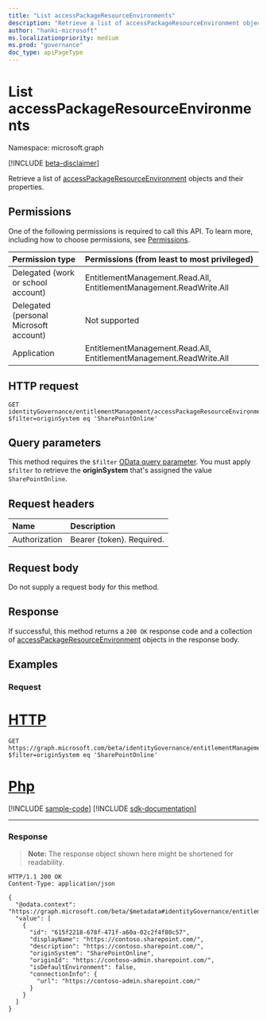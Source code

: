 ```yaml
---
title: "List accessPackageResourceEnvironments"
description: "Retrieve a list of accessPackageResourceEnvironment objects."
author: "hanki-microsoft"
ms.localizationpriority: medium
ms.prod: "governance"
doc_type: apiPageType
---
```


# List accessPackageResourceEnvironments
Namespace: microsoft.graph

[!INCLUDE [beta-disclaimer](../../includes/beta-disclaimer.md)]

Retrieve a list of [accessPackageResourceEnvironment](../resources/accesspackageresourceenvironment.md) objects and their properties.

## Permissions
One of the following permissions is required to call this API. To learn more, including how to choose permissions, see [Permissions](/graph/permissions-reference).

|Permission type|Permissions (from least to most privileged)|
|:---|:---|
|Delegated (work or school account)|EntitlementManagement.Read.All, EntitlementManagement.ReadWrite.All|
|Delegated (personal Microsoft account)|Not supported|
|Application|EntitlementManagement.Read.All, EntitlementManagement.ReadWrite.All|

## HTTP request

<!-- {
  "blockType": "ignored"
}
-->
``` http
GET identityGovernance/entitlementManagement/accessPackageResourceEnvironments?$filter=originSystem eq 'SharePointOnline'
```

## Query parameters

This method requires the `$filter` [OData query parameter](/graph/query-parameters). You must apply `$filter` to retrieve the **originSystem** that's assigned the value `SharePointOnline`.

## Request headers
|Name|Description|
|:---|:---|
|Authorization|Bearer {token}. Required.|

## Request body
Do not supply a request body for this method.

## Response

If successful, this method returns a `200 OK` response code and a collection of [accessPackageResourceEnvironment](../resources/accesspackageresourceenvironment.md) objects in the response body.

## Examples

### Request

# [HTTP](#tab/http)
<!-- {
  "blockType": "request",
  "name": "list_accesspackageresourceenvironment"
}
-->
``` http
GET https://graph.microsoft.com/beta/identityGovernance/entitlementManagement/accessPackageResourceEnvironments?$filter=originSystem eq 'SharePointOnline'
```

# [Php](#tab/php)
[!INCLUDE [sample-code](../includes/snippets/php/list-accesspackageresourceenvironment-php-snippets.md)]
[!INCLUDE [sdk-documentation](../includes/snippets/snippets-sdk-documentation-link.md)]

---



### Response
> **Note:** The response object shown here might be shortened for readability.
<!-- {
  "blockType": "response",
  "truncated": true,
  "@odata.type": "Collection(microsoft.graph.accessPackageResourceEnvironment)"
}
-->
``` http
HTTP/1.1 200 OK
Content-Type: application/json

{
  "@odata.context": "https://graph.microsoft.com/beta/$metadata#identityGovernance/entitlementManagement/accessPackageResourceEnvironments",
  "value": [
    {
      "id": "615f2218-678f-471f-a60a-02c2f4f80c57",
      "displayName": "https://contoso.sharepoint.com/",
      "description": "https://contoso.sharepoint.com/",
      "originSystem": "SharePointOnline",
      "originId": "https://contoso-admin.sharepoint.com/",
      "isDefaultEnvironment": false,
      "connectionInfo": {
        "url": "https://contoso-admin.sharepoint.com/"
      }
    }
  ]
}
```

